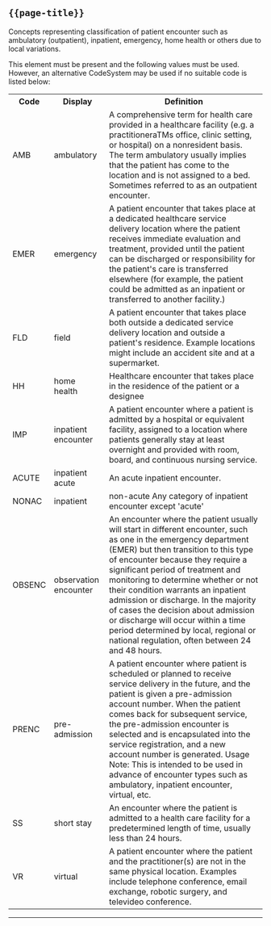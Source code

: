 ## <code>{{page-title}}</code>

Concepts representing classification of patient encounter such as ambulatory (outpatient), inpatient, emergency, home health or others due to local variations.

This element must be present and the following values must be used. However, an alternative CodeSystem may be used if no suitable code is listed below:


<table id="assets">
<tr>
<th>Code</th>
<th>Display</th>
<th>Definition</th>
</tr>
<tr>
<td>AMB</td>
<td>ambulatory</td>	
<td>A comprehensive term for health care provided in a healthcare facility (e.g. a practitioneraTMs office, clinic setting, or hospital) on a nonresident basis. The term ambulatory usually implies that the patient has come to the location and is not assigned to a bed. Sometimes referred to as an outpatient encounter.</td>
</tr>
<tr>
<td>EMER</td>
<td>emergency</td>
<td>A patient encounter that takes place at a dedicated healthcare service delivery location where the patient receives immediate evaluation and treatment, provided until the patient can be discharged or responsibility for the patient's care is transferred elsewhere (for example, the patient could be admitted as an inpatient or transferred to another facility.)</td>
</tr>
<tr>
<td>FLD</td>	
<td>field</td>
<td>A patient encounter that takes place both outside a dedicated service delivery location and outside a patient's residence. Example locations might include an accident site and at a supermarket.</td>
</tr>
<tr>
<td>HH</td>	
<td>home health</td> 
<td>Healthcare encounter that takes place in the residence of the patient or a designee</td>
</tr>
<tr>
<td>IMP</td>	
<td>inpatient encounter</td>
<td>A patient encounter where a patient is admitted by a hospital or equivalent facility, assigned to a location where patients generally stay at least overnight and provided with room, board, and continuous nursing service.</td>
</tr>
<tr>
<td>ACUTE</td>
<td>inpatient acute</td>
<td>An acute inpatient encounter.</td>
</tr>
<tr>
<td>NONAC</td>
<td>inpatient</td> 
<td>non-acute	Any category of inpatient encounter except 'acute'</td>
</tr>
<tr>
<td>OBSENC</td>	
<td>observation encounter</td>
<td>An encounter where the patient usually will start in different encounter, such as one in the emergency department (EMER) but then transition to this type of encounter because they require a significant period of treatment and monitoring to determine whether or not their condition warrants an inpatient admission or discharge. In the majority of cases the decision about admission or discharge will occur within a time period determined by local, regional or national regulation, often between 24 and 48 hours.</td>
</tr>
<tr>
<td>PRENC</td>	
<td>pre-admission</td>	
<td>A patient encounter where patient is scheduled or planned to receive service delivery in the future, and the patient is given a pre-admission account number. When the patient comes back for subsequent service, the pre-admission encounter is selected and is encapsulated into the service registration, and a new account number is generated. Usage Note: This is intended to be used in advance of encounter types such as ambulatory, inpatient encounter, virtual, etc.</td>
</tr>
<tr>
<td>SS</td>	
<td>short stay</td>	
<td>An encounter where the patient is admitted to a health care facility for a predetermined length of time, usually less than 24 hours.</td>
</tr>
<tr>
<td>VR</td>	
<td>virtual</td>
<td>A patient encounter where the patient and the practitioner(s) are not in the same physical location. Examples include telephone conference, email exchange, robotic surgery, and televideo conference.</td.
</tr>
</table>

---

